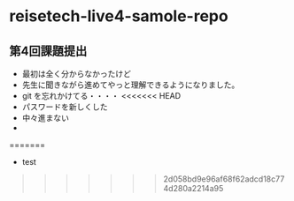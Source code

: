 # reisetech-live4-samole-repo

## 第4回課題提出
- 最初は全く分からなかったけど
- 先生に聞きながら進めてやっと理解できるようになりました。
- git を忘れかけてる・・・・
<<<<<<< HEAD
- パスワードを新しくした
- 中々進まない
- 
=======
- test
>>>>>>> 2d058bd9e96af68f62adcd18c774d280a2214a95
